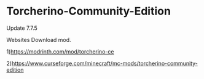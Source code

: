 ﻿# Torcherino-Community-Edition
 Update 7.7.5

Websites Download mod.

1)https://modrinth.com/mod/torcherino-ce

2)https://www.curseforge.com/minecraft/mc-mods/torcherino-community-edition
